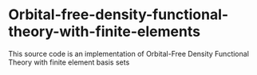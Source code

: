 # Orbital-free-density-functional-theory-with-finite-elements
This source code is an implementation of Orbital-Free Density Functional Theory with finite element basis sets
